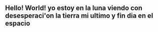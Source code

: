 Hello! World! yo estoy en la luna
viendo con desesperaci'on la tierra
mi ultimo y fin dia en el espacio
----------------------------------